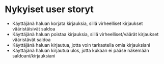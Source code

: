 <h1> Nykyiset user storyt </h1>

* Käyttäjänä haluan korjata kirjauksia, sillä virheelliset kirjaukset vääristäisivät saldoa
* Käyttäjänä haluan poistaa kirjauksia, sillä virheelliset/väärät kirjaukset vääristävät saldoa
* Käyttäjänä haluan kirjautua, jotta voin tarkastella omia kirjauksiani
* Käyttäjänä haluan kirjautua ulos, jotta kukaan ei pääse näkemään saldoani/kirjauksiani
